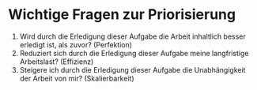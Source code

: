 # Wichtige Fragen zur Priorisierung

1. Wird durch die Erledigung dieser Aufgabe die Arbeit inhaltlich besser erledigt ist, als zuvor? (Perfektion)
2. Reduziert sich durch die Erledigung dieser Aufgabe meine langfristige Arbeitslast? (Effizienz)
3. Steigere ich durch die Erledigung dieser Aufgabe die Unabhängigkeit der Arbeit von mir? (Skalierbarkeit)

